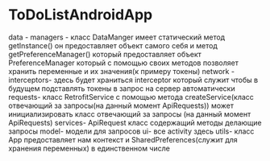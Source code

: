 # ToDoListAndroidApp
data -
   managers - класс DataManger имеет статический метод getInstance() он предоставляет объект самого себя и метод getPreferenceManager()
   который предоставляет объект PreferenceManager который с помощью своих методов позволяет хранить переменные
   и их значения(к примеру токены)
   network -
      interceptors- здесь будет храниться interceptor который служит чтобы в будущем подставлять токены в запрос на сервер автоматически
      requests- класс RetrofitService с помощью метода createService(класс отвечающий за запросы(на данный момент ApiRequests))
      может инициализировать класс отвечающий за запросы (на данный момент ApiRequests)
        services- ApiRequest класс содержащий методы делающие запросы
model- модели для запросов
ui- все activity здесь
utils- класс App предоставляет нам контекст и SharedPreferences(служит для хранения переменных) в единственном числе

